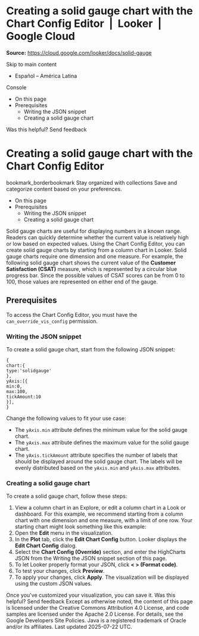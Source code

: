 # Creating a solid gauge chart with the Chart Config Editor  |  Looker  |  Google Cloud

**Source:** https://cloud.google.com/looker/docs/solid-gauge

Skip to main content 
  * Español – América Latina

Console 


  * On this page
  * Prerequisites
    * Writing the JSON snippet
    * Creating a solid gauge chart




Was this helpful?
Send feedback 
#  Creating a solid gauge chart with the Chart Config Editor
bookmark_borderbookmark Stay organized with collections  Save and categorize content based on your preferences.
  * On this page
  * Prerequisites
    * Writing the JSON snippet
    * Creating a solid gauge chart


Solid gauge charts are useful for displaying numbers in a known range. Readers can quickly determine whether the current value is relatively high or low based on expected values.
Using the Chart Config Editor, you can create solid gauge charts by starting from a column chart in Looker. Solid gauge charts require one dimension and one measure.
For example, the following solid gauge chart shows the current value of the **Customer Satisfaction (CSAT)** measure, which is represented by a circular blue progress bar. Since the possible values of CSAT scores can be from 0 to 100, those values are represented on either end of the gauge.
## Prerequisites
To access the Chart Config Editor, you must have the `can_override_vis_config` permission.
### Writing the JSON snippet
To create a solid gauge chart, start from the following JSON snippet:
```
{
chart:{
type:'solidgauge'
},
yAxis:[{
min:0,
max:100,
tickAmount:10
}],
}

```

Change the following values to fit your use case:
  * The `yAxis.min` attribute defines the minimum value for the solid gauge chart.
  * The `yAxis.max` attribute defines the maximum value for the solid gauge chart.
  * The `yAxis.tickAmount` attribute specifies the number of labels that should be displayed around the solid gauge chart. The labels will be evenly distributed based on the `yAxis.min` and `yAxis.max` attributes.


### Creating a solid gauge chart
To create a solid gauge chart, follow these steps:
  1. View a column chart in an Explore, or edit a column chart in a Look or dashboard.
For this example, we recommend starting from a column chart with one dimension and one measure, with a limit of one row. Your starting chart might look something like this example:
  2. Open the **Edit** menu in the visualization.
  3. In the **Plot** tab, click the **Edit Chart Config** button. Looker displays the **Edit Chart Config** dialog.
  4. Select the **Chart Config (Override)** section, and enter the HighCharts JSON from the Writing the JSON snippet section of this page.
  5. To let Looker properly format your JSON, click **< > (Format code)**.
  6. To test your changes, click **Preview**.
  7. To apply your changes, click **Apply**. The visualization will be displayed using the custom JSON values.


Once you've customized your visualization, you can save it.
Was this helpful?
Send feedback 
Except as otherwise noted, the content of this page is licensed under the Creative Commons Attribution 4.0 License, and code samples are licensed under the Apache 2.0 License. For details, see the Google Developers Site Policies. Java is a registered trademark of Oracle and/or its affiliates.
Last updated 2025-07-22 UTC.



